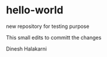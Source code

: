 # hello-world
new repository for testing purpose


This small edits to committ the changes




Dinesh Halakarni
